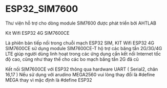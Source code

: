 # ESP32_SIM7600
Thư viện hỗ trợ cho dòng module SIM7600 được phát triển bởi AHTLAB

Kit Wifi ESP32 4G SIM7600CE

Là phiên bản tiếp nối trong chuỗi mạch ESP32 SIM, KIT Wifi ESP32 4G SIM7600CE sử dụng module SIM7600CE-T hộ trợ các băng tần 2G/3G/4G LTE giúp người dùng linh hoạt trong các ứng dụng cần kết nối Internet tốc độ cao, cũng như thay thế cho các bo mạch băng tần 2G đã cũ

Kết nối SIM7600CE với ESP32 thông qua hardware UART ( Serial2, chân 16,17 )
Nếu sử dụng với arudino MEGA2560 vui lòng thay đổi là #define MEGA thay vì mặc định là #define ESP32
